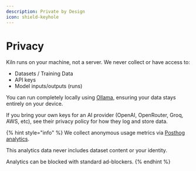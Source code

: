 ```yaml
---
description: Private by Design
icon: shield-keyhole
---
```


# Privacy

Kiln runs on your machine, not a server. We never collect or have access to:

* Datasets / Training Data
* API keys
* Model inputs/outputs (runs)

You can run completely locally using [Ollama](https://ollama.com), ensuring your data stays entirely on your device.

If you bring your own keys for an AI provider (OpenAI, OpenRouter, Groq, AWS, etc), see their privacy policy for how they log and store data.

{% hint style="info" %}
We collect anonymous usage metrics via [Posthog analytics](https://github.com/PostHog/posthog).

This analytics data never includes dataset content or your identity.&#x20;

Analytics can be blocked with standard ad-blockers.
{% endhint %}

